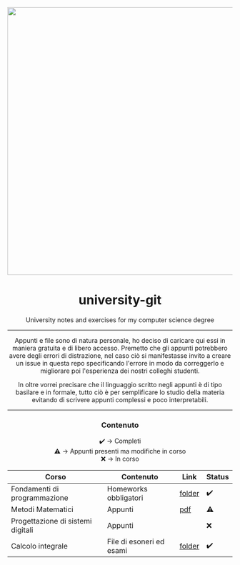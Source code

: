<p align="center">
   <img src="https://user-images.githubusercontent.com/40722616/173250237-1430a661-74e5-4843-a584-a4af1ce7d763.png"
    style="width:15vh">

</p>

<h1 align="center">university-git</h1>
<p align="center">University notes and exercises for my computer science degree</p>

__________

<p align="center">Appunti e file sono di natura personale, ho deciso di caricare qui essi in maniera gratuita e di libero accesso. Premetto che gli appunti potrebbero avere degli errori di distrazione, nel caso ciò si manifestasse invito a creare un issue in questa repo specificando l'errore in modo da correggerlo e migliorare poi l'esperienza dei nostri colleghi studenti.</p>
<p align="center">In oltre vorrei precisare che il linguaggio scritto negli appunti è di tipo basilare e in formale, tutto ciò è per semplificare lo studio della materia evitando di scrivere appunti complessi e poco interpretabili.</p>

__________

<h3 align="center">Contenuto</h3>
<div align="center">

:heavy_check_mark: → Completi \
:warning: → Appunti presenti ma modifiche in corso \
:x: → In corso 

Corso | Contenuto | Link | Status
--- | --- | --- | ---
Fondamenti di programmazione | Homeworks obbligatori | [folder](/fondamenti-di-programmazione) | :heavy_check_mark:
Metodi Matematici | Appunti | [pdf](/metodi-matematici/appunti.pdf) | :warning:
Progettazione di sistemi digitali | Appunti | | :x:
Calcolo integrale | File di esoneri ed esami | [folder](/calcolo-integrale) | :heavy_check_mark:

</div>
